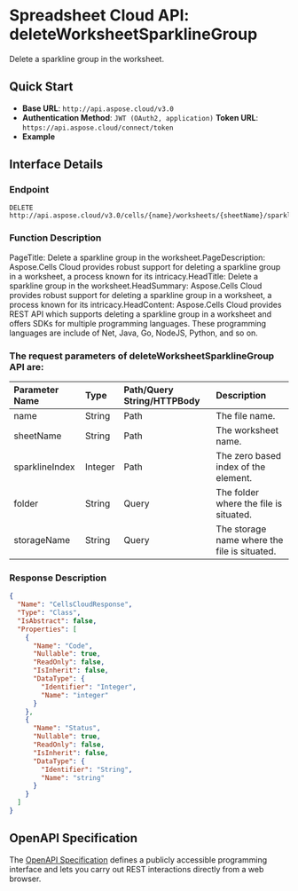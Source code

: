 
# **Spreadsheet Cloud API: deleteWorksheetSparklineGroup**

Delete a sparkline group in the worksheet. 


## **Quick Start**

- **Base URL**: `http://api.aspose.cloud/v3.0`
- **Authentication Method**: `JWT (OAuth2, application)`  **Token URL**: `https://api.aspose.cloud/connect/token`
- **Example** 

## **Interface Details**

### **Endpoint** 

```
DELETE http://api.aspose.cloud/v3.0/cells/{name}/worksheets/{sheetName}/sparklineGroups/{sparklineIndex}
```
### **Function Description**
PageTitle: Delete a sparkline group in the worksheet.PageDescription: Aspose.Cells Cloud provides robust support for deleting a sparkline group in a worksheet, a process known for its intricacy.HeadTitle: Delete a sparkline group in the worksheet.HeadSummary: Aspose.Cells Cloud provides robust support for deleting a sparkline group in a worksheet, a process known for its intricacy.HeadContent: Aspose.Cells Cloud provides REST API which supports deleting a sparkline group in a worksheet and offers SDKs for multiple programming languages. These programming languages are include of Net, Java, Go, NodeJS, Python, and so on.

### The request parameters of **deleteWorksheetSparklineGroup** API are: 

| Parameter Name | Type | Path/Query String/HTTPBody | Description | 
| :- | :- | :- |:- | 
|name|String|Path|The file name.|
|sheetName|String|Path|The worksheet name.|
|sparklineIndex|Integer|Path|The zero based index of the element.|
|folder|String|Query|The folder where the file is situated.|
|storageName|String|Query|The storage name where the file is situated.|

### **Response Description**
```json
{
  "Name": "CellsCloudResponse",
  "Type": "Class",
  "IsAbstract": false,
  "Properties": [
    {
      "Name": "Code",
      "Nullable": true,
      "ReadOnly": false,
      "IsInherit": false,
      "DataType": {
        "Identifier": "Integer",
        "Name": "integer"
      }
    },
    {
      "Name": "Status",
      "Nullable": true,
      "ReadOnly": false,
      "IsInherit": false,
      "DataType": {
        "Identifier": "String",
        "Name": "string"
      }
    }
  ]
}
```


## OpenAPI Specification

The [OpenAPI Specification](https://reference.aspose.cloud/cells/#/SparklineGroupsController/DeleteWorksheetSparklineGroup) defines a publicly accessible programming interface and lets you carry out REST interactions directly from a web browser.
